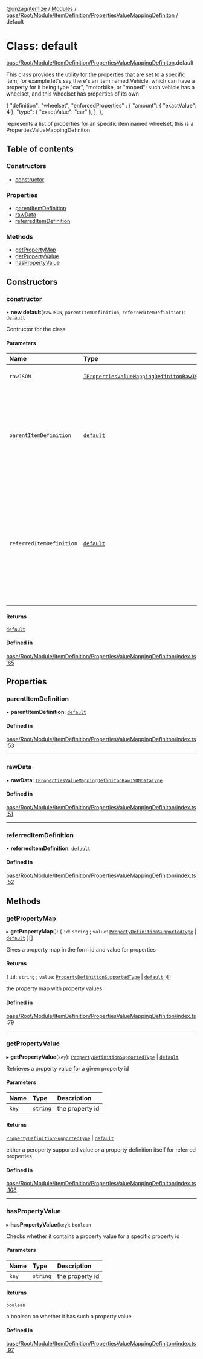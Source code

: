 [@onzag/itemize](../README.md) / [Modules](../modules.md) / [base/Root/Module/ItemDefinition/PropertiesValueMappingDefiniton](../modules/base_Root_Module_ItemDefinition_PropertiesValueMappingDefiniton.md) / default

# Class: default

[base/Root/Module/ItemDefinition/PropertiesValueMappingDefiniton](../modules/base_Root_Module_ItemDefinition_PropertiesValueMappingDefiniton.md).default

This class provides the utility for the properties that
are set to a specific item, for example let's say there's
an item named Vehicle, which can have a property for it
being type "car", "motorbike, or "moped"; such vehicle has
a wheelset, and this wheelset has properties of its own

{
  "definition": "wheelset",
  "enforcedProperties" : {
    "amount": {
      "exactValue": 4
    },
    "type": {
      "exactValue": "car"
    },
  },
},

represents a list of properties for an specific item named
wheelset, this is a PropertiesValueMappingDefiniton

## Table of contents

### Constructors

- [constructor](base_Root_Module_ItemDefinition_PropertiesValueMappingDefiniton.default.md#constructor)

### Properties

- [parentItemDefinition](base_Root_Module_ItemDefinition_PropertiesValueMappingDefiniton.default.md#parentitemdefinition)
- [rawData](base_Root_Module_ItemDefinition_PropertiesValueMappingDefiniton.default.md#rawdata)
- [referredItemDefinition](base_Root_Module_ItemDefinition_PropertiesValueMappingDefiniton.default.md#referreditemdefinition)

### Methods

- [getPropertyMap](base_Root_Module_ItemDefinition_PropertiesValueMappingDefiniton.default.md#getpropertymap)
- [getPropertyValue](base_Root_Module_ItemDefinition_PropertiesValueMappingDefiniton.default.md#getpropertyvalue)
- [hasPropertyValue](base_Root_Module_ItemDefinition_PropertiesValueMappingDefiniton.default.md#haspropertyvalue)

## Constructors

### constructor

• **new default**(`rawJSON`, `parentItemDefinition`, `referredItemDefinition`): [`default`](base_Root_Module_ItemDefinition_PropertiesValueMappingDefiniton.default.md)

Contructor for the class

#### Parameters

| Name | Type | Description |
| :------ | :------ | :------ |
| `rawJSON` | [`IPropertiesValueMappingDefinitonRawJSONDataType`](../interfaces/base_Root_Module_ItemDefinition_PropertiesValueMappingDefiniton.IPropertiesValueMappingDefinitonRawJSONDataType.md) | the raw data as JSON |
| `parentItemDefinition` | [`default`](base_Root_Module_ItemDefinition.default.md) | the item definition that this node is located, its root; for the example above that would be the vehicle item definition |
| `referredItemDefinition` | [`default`](base_Root_Module_ItemDefinition.default.md) | the item definition that these properties are attempted to be set against, for the example above that would be the wheelset item definition |

#### Returns

[`default`](base_Root_Module_ItemDefinition_PropertiesValueMappingDefiniton.default.md)

#### Defined in

[base/Root/Module/ItemDefinition/PropertiesValueMappingDefiniton/index.ts:65](https://github.com/onzag/itemize/blob/59702dd5/base/Root/Module/ItemDefinition/PropertiesValueMappingDefiniton/index.ts#L65)

## Properties

### parentItemDefinition

• **parentItemDefinition**: [`default`](base_Root_Module_ItemDefinition.default.md)

#### Defined in

[base/Root/Module/ItemDefinition/PropertiesValueMappingDefiniton/index.ts:53](https://github.com/onzag/itemize/blob/59702dd5/base/Root/Module/ItemDefinition/PropertiesValueMappingDefiniton/index.ts#L53)

___

### rawData

• **rawData**: [`IPropertiesValueMappingDefinitonRawJSONDataType`](../interfaces/base_Root_Module_ItemDefinition_PropertiesValueMappingDefiniton.IPropertiesValueMappingDefinitonRawJSONDataType.md)

#### Defined in

[base/Root/Module/ItemDefinition/PropertiesValueMappingDefiniton/index.ts:51](https://github.com/onzag/itemize/blob/59702dd5/base/Root/Module/ItemDefinition/PropertiesValueMappingDefiniton/index.ts#L51)

___

### referredItemDefinition

• **referredItemDefinition**: [`default`](base_Root_Module_ItemDefinition.default.md)

#### Defined in

[base/Root/Module/ItemDefinition/PropertiesValueMappingDefiniton/index.ts:52](https://github.com/onzag/itemize/blob/59702dd5/base/Root/Module/ItemDefinition/PropertiesValueMappingDefiniton/index.ts#L52)

## Methods

### getPropertyMap

▸ **getPropertyMap**(): \{ `id`: `string` ; `value`: [`PropertyDefinitionSupportedType`](../modules/base_Root_Module_ItemDefinition_PropertyDefinition_types.md#propertydefinitionsupportedtype) \| [`default`](base_Root_Module_ItemDefinition_PropertyDefinition.default.md)  }[]

Gives a property map in the form id and value for properties

#### Returns

\{ `id`: `string` ; `value`: [`PropertyDefinitionSupportedType`](../modules/base_Root_Module_ItemDefinition_PropertyDefinition_types.md#propertydefinitionsupportedtype) \| [`default`](base_Root_Module_ItemDefinition_PropertyDefinition.default.md)  }[]

the property map with property values

#### Defined in

[base/Root/Module/ItemDefinition/PropertiesValueMappingDefiniton/index.ts:79](https://github.com/onzag/itemize/blob/59702dd5/base/Root/Module/ItemDefinition/PropertiesValueMappingDefiniton/index.ts#L79)

___

### getPropertyValue

▸ **getPropertyValue**(`key`): [`PropertyDefinitionSupportedType`](../modules/base_Root_Module_ItemDefinition_PropertyDefinition_types.md#propertydefinitionsupportedtype) \| [`default`](base_Root_Module_ItemDefinition_PropertyDefinition.default.md)

Retrieves a property value for a given property id

#### Parameters

| Name | Type | Description |
| :------ | :------ | :------ |
| `key` | `string` | the property id |

#### Returns

[`PropertyDefinitionSupportedType`](../modules/base_Root_Module_ItemDefinition_PropertyDefinition_types.md#propertydefinitionsupportedtype) \| [`default`](base_Root_Module_ItemDefinition_PropertyDefinition.default.md)

either a peroperty supported value or a property
definition itself for referred properties

#### Defined in

[base/Root/Module/ItemDefinition/PropertiesValueMappingDefiniton/index.ts:108](https://github.com/onzag/itemize/blob/59702dd5/base/Root/Module/ItemDefinition/PropertiesValueMappingDefiniton/index.ts#L108)

___

### hasPropertyValue

▸ **hasPropertyValue**(`key`): `boolean`

Checks whether it contains a property value for a
specific property id

#### Parameters

| Name | Type | Description |
| :------ | :------ | :------ |
| `key` | `string` | the property id |

#### Returns

`boolean`

a boolean on whether it has such a property value

#### Defined in

[base/Root/Module/ItemDefinition/PropertiesValueMappingDefiniton/index.ts:97](https://github.com/onzag/itemize/blob/59702dd5/base/Root/Module/ItemDefinition/PropertiesValueMappingDefiniton/index.ts#L97)
